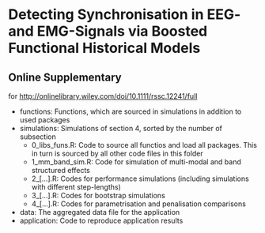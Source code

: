 # Detecting Synchronisation in EEG- and EMG-Signals via Boosted Functional Historical Models

## Online Supplementary
for http://onlinelibrary.wiley.com/doi/10.1111/rssc.12241/full

* functions: Functions, which are sourced in simulations in addition to used packages
* simulations: Simulations of section 4, sorted by the number of subsection
  + 0_libs_funs.R: Code to source all functios and load all packages. This in turn is sourced by all other code files in this folder
  + 1_mm_band_sim.R: Code for simulation of multi-modal and band structured effects
  + 2_[...].R: Codes for performance simulations (including simulations with different step-lengths)
  + 3_[...].R: Codes for bootstrap simulations
  + 4_[...].R: Codes for parametrisation and penalisation comparisons
* data: The aggregated data file for the application
* application: Code to reproduce application results
